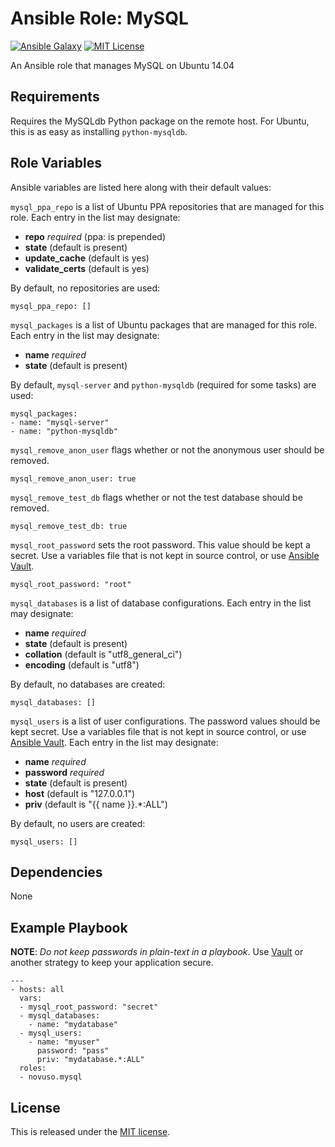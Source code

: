 # Ansible Role: MySQL

[![Ansible Galaxy](http://img.shields.io/badge/galaxy-novuso.mysql-000000.svg)](https://galaxy.ansible.com/list#/roles/3817)
[![MIT License](http://img.shields.io/badge/license-MIT-003399.svg)](http://opensource.org/licenses/MIT)

An Ansible role that manages MySQL on Ubuntu 14.04

## Requirements

Requires the MySQLdb Python package on the remote host. For Ubuntu, this is as
easy as installing `python-mysqldb`.

## Role Variables

Ansible variables are listed here along with their default values:

`mysql_ppa_repo` is a list of Ubuntu PPA repositories that are managed for
this role. Each entry in the list may designate:

* **repo** *required* (ppa: is prepended)
* **state** (default is present)
* **update_cache** (default is yes)
* **validate_certs** (default is yes)

By default, no repositories are used:

    mysql_ppa_repo: []

`mysql_packages` is a list of Ubuntu packages that are managed for this role.
Each entry in the list may designate:

* **name** *required*
* **state** (default is present)

By default, `mysql-server` and `python-mysqldb` (required for some tasks) are
used:

    mysql_packages:
    - name: "mysql-server"
    - name: "python-mysqldb"

`mysql_remove_anon_user` flags whether or not the anonymous user should be
removed.

    mysql_remove_anon_user: true

`mysql_remove_test_db` flags whether or not the test database should be
removed.

    mysql_remove_test_db: true

`mysql_root_password` sets the root password. This value should be kept a
secret. Use a variables file that is not kept in source control, or use
[Ansible Vault](http://docs.ansible.com/playbooks_vault.html).

    mysql_root_password: "root"

`mysql_databases` is a list of database configurations. Each entry in the list
may designate:

* **name** *required*
* **state** (default is present)
* **collation** (default is "utf8_general_ci")
* **encoding** (default is "utf8")

By default, no databases are created:

    mysql_databases: []

`mysql_users` is a list of user configurations. The password values should be
kept secret. Use a variables file that is not kept in source control, or use
[Ansible Vault](http://docs.ansible.com/playbooks_vault.html).
Each entry in the list may designate:

* **name** *required*
* **password** *required*
* **state** (default is present)
* **host** (default is "127.0.0.1")
* **priv** (default is "{{ name }}.*:ALL")

By default, no users are created:

    mysql_users: []

## Dependencies

None

## Example Playbook

**NOTE**: *Do not keep passwords in plain-text in a playbook*. Use
[Vault](http://docs.ansible.com/playbooks_vault.html) or another strategy to
keep your application secure.

    ---
    - hosts: all
      vars:
      - mysql_root_password: "secret"
      - mysql_databases:
        - name: "mydatabase"
      - mysql_users:
        - name: "myuser"
          password: "pass"
          priv: "mydatabase.*:ALL"
      roles:
      - novuso.mysql

## License

This is released under the [MIT license](http://opensource.org/licenses/MIT).
